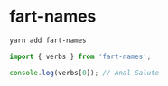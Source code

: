 # fart-names

```sh
yarn add fart-names
```

```js
import { verbs } from 'fart-names';

console.log(verbs[0]); // Anal Salute
```
